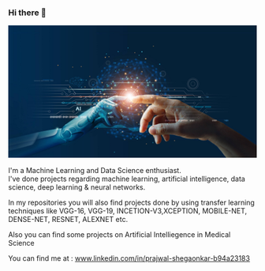 ### Hi there 👋

![Screenshot](git1.png)

I'm a Machine Learning and Data Science enthusiast.  <br />
I've done projects regarding machine learning, artificial intelligence, data science, deep learning & neural networks.  <br />

In my repositories you will also find projects done by using transfer learning <br />
techniques like VGG-16, VGG-19, INCETION-V3,XCEPTION, MOBILE-NET, DENSE-NET, RESNET, ALEXNET etc. <br />


Also you can find some projects on Artificial Intelliegence in Medical Science

You can find me at : www.linkedin.com/in/prajwal-shegaonkar-b94a23183
